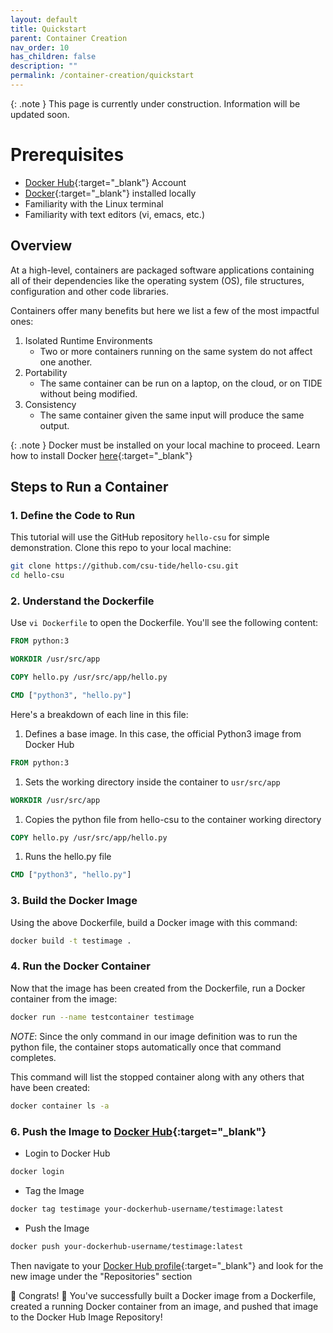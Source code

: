```yaml
---
layout: default
title: Quickstart
parent: Container Creation
nav_order: 10
has_children: false
description: ""
permalink: /container-creation/quickstart
---
```


{: .note }
This page is currently under construction. Information will be updated soon.

# Prerequisites
- [Docker Hub](https://app.docker.com/signup){:target="_blank"} Account
- [Docker](https://docs.docker.com/engine/install/){:target="_blank"} installed locally
- Familiarity with the Linux terminal
- Familiarity with text editors (vi, emacs, etc.)

## Overview
At a high-level, containers are packaged software applications containing all of their dependencies like the operating system (OS), file structures, configuration and other code libraries.

Containers offer many benefits but here we list a few of the most impactful ones:
1. Isolated Runtime Environments
    - Two or more containers running on the same system do not affect one another.
1. Portability
    - The same container can be run on a laptop, on the cloud, or on TIDE without being modified.
1. Consistency
    - The same container given the same input will produce the same output.

{: .note }
Docker must be installed on your local machine to proceed. Learn how to install Docker [here](https://docs.docker.com/engine/install/){:target="_blank"}

## Steps to Run a Container

### 1. Define the Code to Run
This tutorial will use the GitHub repository `hello-csu` for simple demonstration. Clone this repo to your local machine:

```bash
git clone https://github.com/csu-tide/hello-csu.git
cd hello-csu
```

### 2. Understand the Dockerfile
Use `vi Dockerfile` to open the Dockerfile. You'll see the following content:

```Dockerfile
FROM python:3

WORKDIR /usr/src/app

COPY hello.py /usr/src/app/hello.py

CMD ["python3", "hello.py"]
```

Here's a breakdown of each line in this file:

1. Defines a base image. In this case, the official Python3 image from Docker Hub
```Dockerfile
FROM python:3
```
1. Sets the working directory inside the container to `usr/src/app`
```Dockerfile
WORKDIR /usr/src/app
```
1. Copies the python file from hello-csu to the container working directory
```Dockerfile
COPY hello.py /usr/src/app/hello.py
```
1. Runs the hello.py file
```Dockerfile
CMD ["python3", "hello.py"]
```

### 3. Build the Docker Image
Using the above Dockerfile, build a Docker image with this command:

```bash
docker build -t testimage .
```

### 4. Run the Docker Container
Now that the image has been created from the Dockerfile, run a Docker container from the image:

```bash
docker run --name testcontainer testimage
``` 

*NOTE*: Since the only command in our image definition was to run the python file, the container stops automatically once that command completes.

This command will list the stopped container along with any others that have been created: 

```bash
docker container ls -a
```

### 6. Push the Image to [Docker Hub](https://app.docker.com/signup){:target="_blank"}

- Login to Docker Hub
```bash
docker login
```
- Tag the Image
```bash
docker tag testimage your-dockerhub-username/testimage:latest
```
- Push the Image
```bash
docker push your-dockerhub-username/testimage:latest
```

Then navigate to your [Docker Hub profile](https://hub.docker.com/){:target="_blank"} and look for the new image under the "Repositories" section

🎉 Congrats! 🎉 You've successfully built a Docker image from a Dockerfile, created a running Docker container from an image, and pushed that image to the Docker Hub Image Repository!
